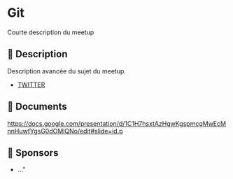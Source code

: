 # Git

Courte description du meetup

## 📜 Description

Description avancée du sujet du meetup.

- [TWITTER](https://twitter.com/speaker_username)

## 📂 Documents

https://docs.google.com/presentation/d/1C1H7hsxtAzHgwKgspmcgMwEcMnnHuwfYgsG0dOMlQNo/edit#slide=id.p

## 💖 Sponsors

- ..."